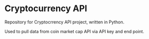 # Cryptocurrency API

Repository for Cryptocrrency API project, written in Python.

Used to pull data from coin market cap API via API key and end point.
